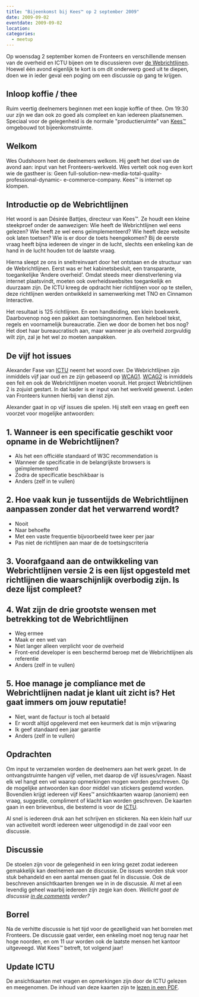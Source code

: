 ```yaml
---
title: "Bijeenkomst bij Kees™ op 2 september 2009"
date: 2009-09-02
eventdate: 2009-09-02
location:
categories:
  - meetup
---
```


Op woensdag 2 september komen de Fronteers en verschillende mensen van de overheid en ICTU bijeen om te discussieren over [de Webrichtlijnen](https://www.200ok.nl/versie2.webrichtlijnen.nl/). Hoewel één avond eigenlijk te kort is om dit onderwerp goed uit te diepen, doen we in ieder geval een poging om een discussie op gang te krijgen.

## Inloop koffie / thee

Ruim veertig deelnemers beginnen met een kopje koffie of thee. Om 19:30 uur zijn we dan ook zo goed als compleet en kan iedereen plaatsnemen. Speciaal voor de gelegenheid is de normale "productieruimte" van [Kees™](http://www.kees-tm.nl/) omgebouwd tot bijeenkomstruimte.

## Welkom

Wes Oudshoorn heet de deelnemers welkom. Hij geeft het doel van de avond aan: input van het Fronteers-werkveld. Wes vertelt ook nog even kort wie de gastheer is: Geen full-solution-new-media-total-quality-professional-dynamic- e-commerce-company. Kees™ is internet op klompen.

## Introductie op de Webrichtlijnen

Het woord is aan Désirée Battjes, directeur van Kees™. Ze houdt een kleine steekproef onder de aanwezigen: Wie heeft de Webrichtlijnen wel eens gelezen? Wie heeft ze wel eens geïmplementeerd? Wie heeft deze website ook laten toetsen? Wie is er door de toets heengekomen? Bij de eerste vraag heeft bijna iedereen de vinger in de lucht, slechts een enkeling kan de hand in de lucht houden tot de laatste vraag.

Hierna sleept ze ons in sneltreinvaart door het ontstaan en de structuur van de Webrichtlijnen. Eerst was er het kabinetsbesluit, een transparante, toegankelijke ‘Andere overheid’. Omdat steeds meer dienstverlening via internet plaatsvindt, moeten ook overheidswebsites toegankelijk en duurzaam zijn. De ICTU kreeg de opdracht hier richtlijnen voor op te stellen, deze richtlijnen werden ontwikkeld in samenwerking met TNO en Cinnamon Interactive.

Het resultaat is 125 richtlijnen. En een handleiding, een klein boekwerk. Daarbovenop nog een pakket aan toetsingsnormen. Een heleboel tekst, regels en voornamelijk bureaucratie. Zien we door de bomen het bos nog? Het doet haar bureaucratisch aan, maar wanneer je als overheid zorgvuldig wilt zijn, zal je het wel zo moeten aanpakken.

## De vijf hot issues

Alexander Fase van [ICTU](http://www.ictu.nl/) neemt het woord over. De Webrichtlijnen zijn inmiddels vijf jaar oud en ze zijn gebaseerd op [WCAG1](http://www.w3.org/TR/WCAG10/). [WCAG2](http://www.w3.org/TR/WCAG20/) is inmiddels een feit en ook de Webrichtlijnen moeten vooruit. Het project Webrichtlijnen 2 is zojuist gestart. In dat kader is er input van het werkveld gewenst. Leden van Fronteers kunnen hierbij van dienst zijn.

Alexander gaat in op vijf issues die spelen. Hij stelt een vraag en geeft een voorzet voor mogelijke antwoorden:

## 1. Wanneer is een specificatie geschikt voor opname in de Webrichtlijnen?

- Als het een officiële standaard of W3C recommendation is
- Wanneer de specificatie in de belangrijkste browsers is geïmplementeerd
- Zodra de specificatie beschikbaar is
- Anders (zelf in te vullen)

## 2. Hoe vaak kun je tussentijds de Webrichtlijnen aanpassen zonder dat het verwarrend wordt?

- Nooit
- Naar behoefte
- Met een vaste frequentie bijvoorbeeld twee keer per jaar
- Pas niet de richtlijnen aan maar de de toetsingscriteria

## 3. Voorafgaand aan de ontwikkeling van Webrichtlijnen versie 2 is een lijst opgesteld met richtlijnen die waarschijnlijk overbodig zijn. Is deze lijst compleet?

## 4. Wat zijn de drie grootste wensen met betrekking tot de Webrichtlijnen

- Weg ermee
- Maak er een wet van
- Niet langer alleen verplicht voor de overheid
- Front-end developer is een beschermd beroep met de Webrichtlijnen als referentie
- Anders (zelf in te vullen)

## 5. Hoe manage je compliance met de Webrichtlijnen nadat je klant uit zicht is? Het gaat immers om jouw reputatie!

- Niet, want de factuur is toch al betaald
- Er wordt altijd opgeleverd met een keurmerk dat is mijn vrijwaring
- Ik geef standaard een jaar garantie
- Anders (zelf in te vullen)

## Opdrachten

Om input te verzamelen worden de deelnemers aan het werk gezet. In de ontvangstruimte hangen vijf vellen, met daarop de vijf issues/vragen. Naast elk vel hangt een vel waarop opmerkingen mogen worden geschreven. Op de mogelijke antwoorden kan door middel van stickers gestemd worden. Bovendien krijgt iedereen vijf Kees™ ansichtkaarten waarop (anoniem) een vraag, suggestie, compliment of klacht kan worden geschreven. De kaarten gaan in een brievenbus, die bestemd is voor de [ICTU](http://www.ictu.nl).

Al snel is iedereen druk aan het schrijven en stickeren. Na een klein half uur van activeiteit wordt iedereen weer uitgenodigd in de zaal voor een discussie.

## Discussie

De stoelen zijn voor de gelegenheid in een kring gezet zodat iedereen gemakkelijk kan deelnemen aan de discussie. De issues worden stuk voor stuk behandeld en een aantal mensen gaat fel in discussie. Ook de beschreven ansichtkaarten brengen we in in de discussie. Al met al een levendig geheel waarbij iedereen zijn zegje kan doen. _Wellicht gaat de discussie [in de comments](/blog/2009/08/bijeenkomst-september) verder?_

## Borrel

Na de verhitte discussie is het tijd voor de gezelligheid van het borrelen met Fronteers. De discussie gaat verder, een enkeling moet nog terug naar het hoge noorden, en om 11 uur worden ook de laatste mensen het kantoor uitgeveegd. Wat Kees™ betreft, tot volgend jaar!

## Update ICTU

De ansichtkaarten met vragen en opmerkingen zijn door de ICTU gelezen en meegenomen. De inhoud van deze kaarten zijn te [lezen in een PDF](/_downloads/2009/ingevulde-kaarten-leiden.pdf).
